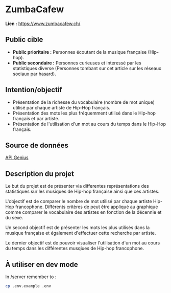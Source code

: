 # ZumbaCafew
**Lien :** https://www.zumbacafew.ch/

## Public cible
* **Public prioritaire :** Personnes écoutant de la musique française (Hip-hop).
* **Public secondaire :** Personnes curieuses et interessé par les statistiques diverse (Personnes tombant sur cet article sur les réseaux sociaux par hasard).

## Intention/objectif
* Présentation de la richesse du vocabulaire (nombre de mot unique) utilisé par chaque artiste de Hip-Hop français. 
* Présentation des mots les plus fréquemment utilisé dans le Hip-hop français et par artiste.
* Présentation de l'utilisation d'un mot au cours du temps dans le Hip-Hop français.

## Source de données
[API Genius](https://docs.genius.com/)

## Description du projet
Le but du projet est de présenter via differentes représentations des statistiques sur les musiques de Hip-hop française ainsi que ces artistes. 

L'objectif est de comparer le nombre de mot utilisé par chaque artiste Hip-Hop francophone. Différents critères de peut être appliqué au graphique comme comparer le vocabulaire des artistes en fonction de la décennie et du sexe. 

Un second objectif est de présenter les mots les plus utilisés dans la musique française et également d'effectuer cette recherche par artiste.

Le dernier objectif est de pouvoir visualiser l'utilisation d'un mot au cours du temps dans les différentes musqiues de Hip-hop francophone.

## À utiliser en dev mode

In /server remember to :

```sh
cp .env.example .env
```

